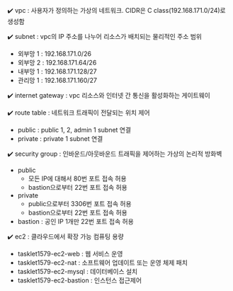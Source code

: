 ✔️ vpc : 사용자가 정의하는 가상의 네트워크. CIDR은 C class(192.168.171.0/24)로 생성함

✔️ subnet : vpc의 IP 주소를 나누어 리소스가 배치되는 물리적인 주소 범위
- 외부망 1 : 192.168.171.0/26
- 외부망 2 : 192.168.171.64/26
- 내부망 1 : 192.168.171.128/27
- 관리망 1 : 192.168.171.160/27

✔️ internet gateway : vpc 리소스와 인터넷 간 통신을 활성화하는 게이트웨이

✔️ route table : 네트워크 트래픽이 전달되는 위치 제어
- public : public 1, 2, admin 1 subnet 연결
- private : private 1 subnet 연결

✔️ security group : 인바운드/아웃바운드 트래픽을 제어하는 가상의 논리적 방화벽
- public
    - 모든 IP에 대해서 80번 포트 접속 허용
    - bastion으로부터 22번 포트 접속 허용
- private
  - public으로부터 3306번 포트 접속 허용
  - bastion으로부터 22번 포트 접속 허용
- bastion : 공인 IP 1개만 22번 포트 접속 허용

✔️ ec2 : 클라우드에서 확장 가능 컴퓨팅 용량
- tasklet1579-ec2-web : 웹 서비스 운영
- tasklet1579-ec2-nat : 소프트웨어 업데이트 또는 운영 체제 패치
- tasklet1579-ec2-mysql : 데이터베이스 설치
- tasklet1579-ec2-bastion : 인스턴스 접근제어
